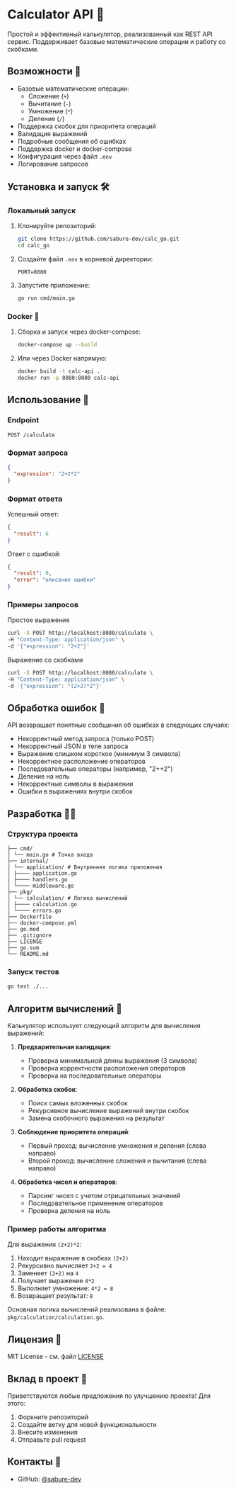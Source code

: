 # Calculator API 🧮

Простой и эффективный калькулятор, реализованный как REST API сервис. Поддерживает базовые математические операции и работу со скобками.

## Возможности 🚀

- Базовые математические операции:
  - Сложение (`+`)
  - Вычитание (`-`)
  - Умножение (`*`)
  - Деление (`/`)
- Поддержка скобок для приоритета операций
- Валидация выражений
- Подробные сообщения об ошибках
- Поддержка docker и docker-compose
- Конфигурация через файл `.env`
- Логирование запросов

## Установка и запуск 🛠️

### Локальный запуск

1. Клонируйте репозиторий:
   ```bash
   git clone https://github.com/sabure-dev/calc_go.git
   cd calc_go
   ```

2. Создайте файл `.env` в корневой директории:
   ```env
   PORT=8080
   ```

3. Запустите приложение:
   ```bash
   go run cmd/main.go
   ```


### Docker 🐳

1. Сборка и запуск через docker-compose:
   ```bash
   docker-compose up --build
   ```

2. Или через Docker напрямую:
   ```bash
   docker build -t calc-api .
   docker run -p 8080:8080 calc-api
   ```


## Использование 📝

### Endpoint

`POST /calculate`

### Формат запроса

```json
{
  "expression": "2+2*2"
}
```

### Формат ответа

Успешный ответ:
```json
{
  "result": 6
}
```

Ответ с ошибкой:
```json
{ 
  "result": 0,
  "error": "описание ошибки"
}
```


### Примеры запросов

Простое выражение
```bash
curl -X POST http://localhost:8080/calculate \
-H "Content-Type: application/json" \
-d '{"expression": "2+2"}'
```
Выражение со скобками
```bash
curl -X POST http://localhost:8080/calculate \
-H "Content-Type: application/json" \
-d '{"expression": "(2+2)*2"}'
```

## Обработка ошибок 🚨

API возвращает понятные сообщения об ошибках в следующих случаях:

- Некорректный метод запроса (только POST)
- Некорректный JSON в теле запроса
- Выражение слишком короткое (минимум 3 символа)
- Некорректное расположение операторов
- Последовательные операторы (например, "2++2")
- Деление на ноль
- Некорректные символы в выражении
- Ошибки в выражениях внутри скобок

## Разработка 👨‍💻

### Структура проекта
    ├── cmd/
    │ └── main.go # Точка входа
    ├── internal/
    │ └── application/ # Внутренняя логика приложения
    │ ├──── application.go
    │ ├──── handlers.go
    │ └──── middleware.go
    ├── pkg/
    │ └── calculation/ # Логика вычислений
    │ ├──── calculation.go
    │ └──── errors.go
    ├── Dockerfile
    ├── docker-compose.yml
    ├── go.mod
    ├── .gitignore
    ├── LICENSE
    ├── go.sum
    └── README.md

### Запуск тестов

```bash
go test ./...
```

## Алгоритм вычислений 🧮

Калькулятор использует следующий алгоритм для вычисления выражений:

1. **Предварительная валидация**:
   - Проверка минимальной длины выражения (3 символа)
   - Проверка корректности расположения операторов
   - Проверка на последовательные операторы

2. **Обработка скобок**:
   - Поиск самых вложенных скобок
   - Рекурсивное вычисление выражений внутри скобок
   - Замена скобочного выражения на результат

3. **Соблюдение приоритета операций**:
   - Первый проход: вычисление умножения и деления (слева направо)
   - Второй проход: вычисление сложения и вычитания (слева направо)

4. **Обработка чисел и операторов**:
   - Парсинг чисел с учетом отрицательных значений
   - Последовательное применение операторов
   - Проверка деления на ноль

### Пример работы алгоритма

Для выражения `(2+2)*2`:

1. Находит выражение в скобках `(2+2)`
2. Рекурсивно вычисляет `2+2 = 4`
3. Заменяет `(2+2)` на `4`
4. Получает выражение `4*2`
5. Выполняет умножение: `4*2 = 8`
6. Возвращает результат: `8`

Основная логика вычислений реализована в файле: `pkg/calculation/calculation.go`.

## Лицензия 📄

MIT License - см. файл [LICENSE](LICENSE)

## Вклад в проект 🤝

Приветствуются любые предложения по улучшению проекта! Для этого:

1. Форкните репозиторий
2. Создайте ветку для новой функциональности
3. Внесите изменения
4. Отправьте pull request

## Контакты 📧

- GitHub: [@sabure-dev](https://github.com/sabure-dev)